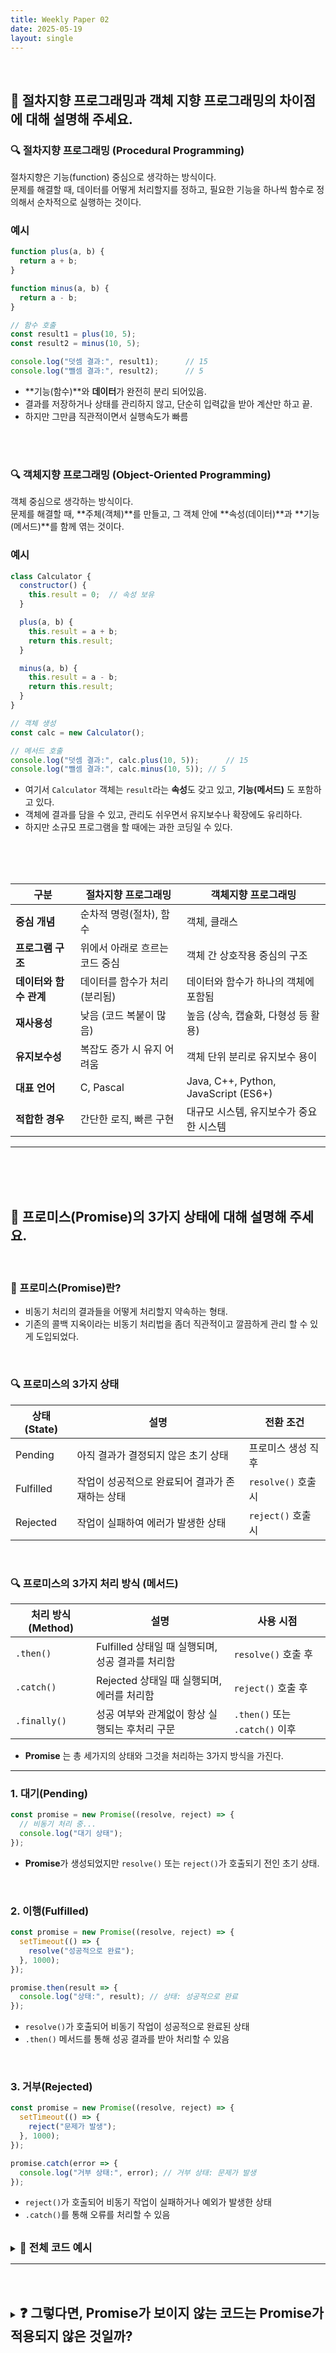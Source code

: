 ```yaml
---
title: Weekly Paper 02
date: 2025-05-19
layout: single
---
```


<br>


## 📌 절차지향 프로그래밍과 객체 지향 프로그래밍의 차이점에 대해 설명해 주세요. <br>


### 🔍  절차지향 프로그래밍 (Procedural Programming)

절차지향은 기능(function) 중심으로 생각하는 방식이다. <br>
문제를 해결할 때, 데이터를 어떻게 처리할지를 정하고, 필요한 기능을 하나씩 함수로 정의해서 순차적으로 실행하는 것이다. <br>

### 예시
```js
function plus(a, b) {
  return a + b;
}

function minus(a, b) {
  return a - b;
}

// 함수 호출
const result1 = plus(10, 5);
const result2 = minus(10, 5);

console.log("덧셈 결과:", result1);      // 15
console.log("뺄셈 결과:", result2);      // 5
```
* **기능(함수)**와 **데이터**가 완전히 분리 되어있음.
* 결과를 저장하거나 상태를 관리하지 않고, 단순히 입력값을 받아 계산만 하고 끝.
* 하지만 그만큼 직관적이면서 실행속도가 빠름

<br><br>

### 🔍 객체지향 프로그래밍 (Object-Oriented Programming)
객체 중심으로 생각하는 방식이다. <br>
문제를 해결할 때, **주체(객체)**를 만들고, 그 객체 안에 **속성(데이터)**과 **기능(메서드)**를 함께 엮는 것이다. <br>

### 예시
```js
class Calculator {
  constructor() {
    this.result = 0;  // 속성 보유
  }

  plus(a, b) {
    this.result = a + b;
    return this.result;
  }

  minus(a, b) {
    this.result = a - b;
    return this.result;
  }
}

// 객체 생성
const calc = new Calculator();

// 메서드 호출
console.log("덧셈 결과:", calc.plus(10, 5));      // 15
console.log("뺄셈 결과:", calc.minus(10, 5)); // 5
```
* 여기서 `Calculator` 객체는 `result`라는 **속성**도 갖고 있고, **기능(메서드)** 도 포함하고 있다.
* 객체에 결과를 담을 수 있고, 관리도 쉬우면서 유지보수나 확장에도 유리하다.
* 하지만 소규모 프로그램을 할 때에는 과한 코딩일 수 있다.




<br><br><br>

| 구분             | 절차지향 프로그래밍        | 객체지향 프로그래밍                           |
| -------------- | ----------------- | ------------------------------------ |
| **중심 개념**      | 순차적 명령(절차), 함수    | 객체, 클래스                              |
| **프로그램 구조**    | 위에서 아래로 흐르는 코드 중심 | 객체 간 상호작용 중심의 구조                     |
| **데이터와 함수 관계** | 데이터를 함수가 처리 (분리됨) | 데이터와 함수가 하나의 객체에 포함됨                 |
| **재사용성**       | 낮음 (코드 복붙이 많음)    | 높음 (상속, 캡슐화, 다형성 등 활용)               |
| **유지보수성**      | 복잡도 증가 시 유지 어려움   | 객체 단위 분리로 유지보수 용이                    |
| **대표 언어**      | C, Pascal         | Java, C++, Python, JavaScript (ES6+) |
| **적합한 경우**     | 간단한 로직, 빠른 구현     | 대규모 시스템, 유지보수가 중요한 시스템               |

---

<br><br><br>

## 📌 프로미스(Promise)의 3가지 상태에 대해 설명해 주세요.

<br>

### 📍 프로미스(Promise)란? <br>
 * 비동기 처리의 결과들을 어떻게 처리할지 약속하는 형태. <br> 
 * 기존의 콜백 지옥이라는 비동기 처리법을 좀더 직관적이고 깔끔하게 관리 할 수 있게 도입되었다. <br> 

 <br>

### 🔍 프로미스의 3가지 상태 

| 상태 (State) | 설명                         | 전환 조건            |
| ---------- | -------------------------- | ---------------- |
| Pending    | 아직 결과가 결정되지 않은 초기 상태       | 프로미스 생성 직후       |
| Fulfilled  | 작업이 성공적으로 완료되어 결과가 존재하는 상태 | `resolve()` 호출 시 |
| Rejected   | 작업이 실패하여 에러가 발생한 상태        | `reject()` 호출 시  |

<br>

### 🔍 프로미스의 3가지 처리 방식 (메서드)

| 처리 방식 (Method) | 설명                               | 사용 시점                      |
| -------------- | -------------------------------- | -------------------------- |
| `.then()`      | Fulfilled 상태일 때 실행되며, 성공 결과를 처리함 | `resolve()` 호출 후           |
| `.catch()`     | Rejected 상태일 때 실행되며, 에러를 처리함     | `reject()` 호출 후            |
| `.finally()`   | 성공 여부와 관계없이 항상 실행되는 후처리 구문       | `.then()` 또는 `.catch()` 이후 |

* **Promise** 는 총 세가지의 상태와 그것을 처리하는 3가지 방식을 가진다.

---


### 1. 대기(Pending)

```js
const promise = new Promise((resolve, reject) => {
  // 비동기 처리 중...
  console.log("대기 상태"); 
});
```

* **Promise**가 생성되었지만 `resolve()` 또는 `reject()`가 호출되기 전인 초기 상태.

<br>

### 2. 이행(Fulfilled)

```js
const promise = new Promise((resolve, reject) => {
  setTimeout(() => {
    resolve("성공적으로 완료");
  }, 1000);
});

promise.then(result => {
  console.log("상태:", result); // 상태: 성공적으로 완료 
});
```
* `resolve()`가 호출되어 비동기 작업이 성공적으로 완료된 상태
* `.then()` 메서드를 통해 성공 결과를 받아 처리할 수 있음

<br>

### 3. 거부(Rejected)

```js
const promise = new Promise((resolve, reject) => {
  setTimeout(() => {
    reject("문제가 발생");
  }, 1000);
});

promise.catch(error => {
  console.log("거부 상태:", error); // 거부 상태: 문제가 발생
});
```
* `reject()`가 호출되어 비동기 작업이 실패하거나 예외가 발생한 상태
* `.catch()`를 통해 오류를 처리할 수 있음


<br>

<details>
  <summary><strong style="font-size: 1.2em;">🔸 전체 코드 예시</strong></summary>

  <div style="background: #f0f0f0; padding: 1em; " markdown="1">

```js
const userInput = ""; // 사용자가 입력

new Promise((resolve, reject) => {
  setTimeout(() => {
    if (userInput) {
      resolve("로그인 성공");
    } else {
      reject("로그인 실패: 아이디를 입력하세요");
    }
  }, 1000);
})
.then(result => {
  console.log(result);
})
.catch(error => {
  console.error("에러 발생:", error);
})
.finally(() => {
  console.log("작업 종료");
});
```
* 이런식으로 작성할 수 있습니다.

</div>
</details>

---

<br><br>

<details>
  <summary><strong style="font-size: 1.5em;">❓ 그렇다면, Promise가 보이지 않는 코드는 Promise가 적용되지 않은 것일까?</strong></summary>

  <div style="background: #f0f0f0; padding: 1em; " markdown="1">



* **Promise** 는 코드에 명시적으로 `new Promise(...)` 형태로 보이지 않더라도 **내부에서 사용되고 있다.**


### 예를 들어
 
```js
 fetch("https://example.com/data")
  .then(response => response.json())
  .then(data => console.log(data))
  .catch(error => console.error("에러:", error));
```
* 이코드엔 **Promise**가 없어보이지만 사실 `fetch()` 가 내부적으로 **Promise**를 반환하고 있다.



### 다른 예시 
```js
async function getUser() {
  return "사용자 정보";
}

getUser().then(console.log); // 출력: 사용자 정보
```
* `getUser()`는 `async` 키워드 덕분에 자동으로 **Promise**를 반환한다.
* `then()`을 사용할 수 있다는 것 자체가, 내부적으로 **Promise**가 동작하고 있다는 증거인 것이다.

### 실제론
```js
function getUser() {
return new Promise((resolve) => {
  resolve("사용자 정보");
});
}

getUser().then(console.log); // 출력: 사용자 정보
```
* 이렇듯 보이진 않지만 `async` 는 항상 `Promise.resolve(...)`를 반환하는 것이다.

</div>
</details>

